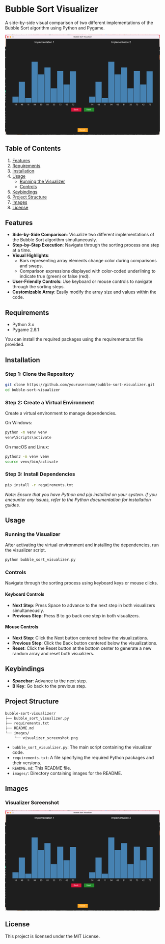 # Bubble Sort Visualizer

A side-by-side visual comparison of two different implementations of the Bubble Sort algorithm using Python and Pygame.


![Bubble Sort Visualizer Screenshot](images/visualizer_screenshot.png "Bubble Sort Visualizer in action")

## Table of Contents

1. [Features](#features)
2. [Requirements](#requirements)
3. [Installation](#installation)
4. [Usage](#usage)
   - [Running the Visualizer](#running-the-visualizer)
   - [Controls](#controls)
5. [Keybindings](#keybindings)
6. [Project Structure](#project-structure)
7. [Images](#images)
8. [License](#license)

## Features

- **Side-by-Side Comparison**: Visualize two different implementations of the Bubble Sort algorithm simultaneously.
- **Step-by-Step Execution**: Navigate through the sorting process one step at a time.
- **Visual Highlights**:
  - Bars representing array elements change color during comparisons and swaps.
  - Comparison expressions displayed with color-coded underlining to indicate true (green) or false (red).
- **User-Friendly Controls**: Use keyboard or mouse controls to navigate through the sorting steps.
- **Customizable Array**: Easily modify the array size and values within the code.

## Requirements

- Python 3.x
- Pygame 2.6.1

You can install the required packages using the requirements.txt file provided.

## Installation

### Step 1: Clone the Repository
```bash
git clone https://github.com/yourusername/bubble-sort-visualizer.git
cd bubble-sort-visualizer
```

### Step 2: Create a Virtual Environment

Create a virtual environment to manage dependencies.

On Windows:
```bash
python -m venv venv
venv\Scripts\activate
```

On macOS and Linux:
```bash
python3 -m venv venv
source venv/bin/activate
```

### Step 3: Install Dependencies
```bash
pip install -r requirements.txt
```

*Note: Ensure that you have Python and pip installed on your system. If you encounter any issues, refer to the Python documentation for installation guides.*

## Usage

### Running the Visualizer

After activating the virtual environment and installing the dependencies, run the visualizer script.
```bash
python bubble_sort_visualizer.py
```

### Controls

Navigate through the sorting process using keyboard keys or mouse clicks.

#### Keyboard Controls
- **Next Step**: Press Space to advance to the next step in both visualizers simultaneously.
- **Previous Step**: Press B to go back one step in both visualizers.

#### Mouse Controls
- **Next Step**: Click the Next button centered below the visualizations.
- **Previous Step**: Click the Back button centered below the visualizations.
- **Reset**: Click the Reset button at the bottom center to generate a new random array and reset both visualizers.

## Keybindings
- **Spacebar**: Advance to the next step.
- **B Key**: Go back to the previous step.

## Project Structure
```
bubble-sort-visualizer/
├── bubble_sort_visualizer.py
├── requirements.txt
├── README.md
└── images/
    └── visualizer_screenshot.png
```
- `bubble_sort_visualizer.py`: The main script containing the visualizer code.
- `requirements.txt`: A file specifying the required Python packages and their versions.
- `README.md`: This README file.
- `images/`: Directory containing images for the README.

## Images

### Visualizer Screenshot

![Bubble Sort Visualizer Screenshot](images/visualizer_screenshot.png "Bubble Sort Visualizer in action")

## License

This project is licensed under the MIT License.